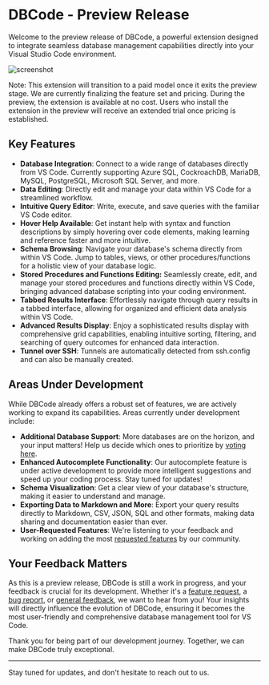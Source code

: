 # DBCode - Preview Release

Welcome to the preview release of DBCode, a powerful extension designed to integrate seamless database management capabilities directly into your Visual Studio Code environment.

![screenshot](https://raw.githubusercontent.com/dbcodeio/public/main/public/screenshot.png)

Note: This extension will transition to a paid model once it exits the preview stage. We are currently finalizing the feature set and pricing. During the preview, the extension is available at no cost. Users who install the extension in the preview will receive an extended trial once pricing is established.

## Key Features

- **Database Integration**: Connect to a wide range of databases directly from VS Code. Currently supporting Azure SQL, CockroachDB, MariaDB, MySQL, PostgreSQL, Microsoft SQL Server, and more.
- **Data Editing**: Directly edit and manage your data within VS Code for a streamlined workflow.
- **Intuitive Query Editor**: Write, execute, and save queries with the familiar VS Code editor.
- **Hover Help Available**: Get instant help with syntax and function descriptions by simply hovering over code elements, making learning and reference faster and more intuitive.
- **Schema Browsing**: Navigate your database's schema directly from within VS Code. Jump to tables, views, or other procedures/functions for a holistic view of your database logic.
- **Stored Procedures and Functions Editing:** Seamlessly create, edit, and manage your stored procedures and functions directly within VS Code, bringing advanced database scripting into your coding environment.
- **Tabbed Results Interface**: Effortlessly navigate through query results in a tabbed interface, allowing for organized and efficient data analysis within VS Code.
- **Advanced Results Display**: Enjoy a sophisticated results display with comprehensive grid capabilities, enabling intuitive sorting, filtering, and searching of query outcomes for enhanced data interaction.
- **Tunnel over SSH**: Tunnels are automatically detected from ssh.config and can also be manually created.

## Areas Under Development

While DBCode already offers a robust set of features, we are actively working to expand its capabilities. Areas currently under development include:

- **Additional Database Support**: More databases are on the horizon, and your input matters! Help us decide which ones to prioritize by [voting here](https://github.com/orgs/dbcodeio/discussions/1).
- **Enhanced Autocomplete Functionality**: Our autocomplete feature is under active development to provide more intelligent suggestions and speed up your coding process. Stay tuned for updates!
- **Schema Visualization**: Get a clear view of your database's structure, making it easier to understand and manage.
- **Exporting Data to Markdown and More**: Export your query results directly to Markdown, CSV, JSON, SQL and other formats, making data sharing and documentation easier than ever.
- **User-Requested Features**: We're listening to your feedback and working on adding the most [requested features](https://github.com/orgs/dbcodeio/discussions/categories/ideas) by our community.

## Your Feedback Matters

As this is a preview release, DBCode is still a work in progress, and your feedback is crucial for its development. Whether it's a [feature request](https://github.com/orgs/dbcodeio/discussions/categories/ideas), a [bug report](https://github.com/dbcodeio/public), or [general feedback](https://github.com/orgs/dbcodeio/discussions/categories/general), we want to hear from you! Your insights will directly influence the evolution of DBCode, ensuring it becomes the most user-friendly and comprehensive database management tool for VS Code.

Thank you for being part of our development journey. Together, we can make DBCode truly exceptional.

---

Stay tuned for updates, and don't hesitate to reach out to us.
